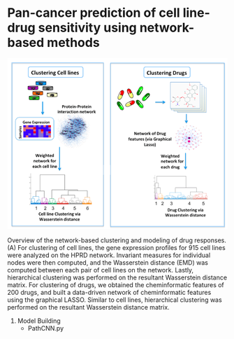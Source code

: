 # Pan-cancer prediction of cell line-drug sensitivity using network-based methods

![drugsensitivity](img/Figure1A.png)

Overview of the network-based clustering and modeling of drug responses. (A) For clustering of cell lines, the gene expression profiles for 915 cell lines were analyzed on the HPRD network. Invariant measures for individual nodes were then computed, and the Wasserstein distance (EMD) was computed between each pair of cell lines on the network. Lastly, hierarchical clustering was performed on the resultant Wasserstein distance matrix. For clustering of drugs, we obtained the cheminformatic features of 200 drugs, and built a data-driven network of cheminformatic features using the graphical LASSO. Similar to cell lines, hierarchical clustering was performed on the resultant Wasserstein distance matrix. 


1. Model Building  
   - PathCNN.py  
